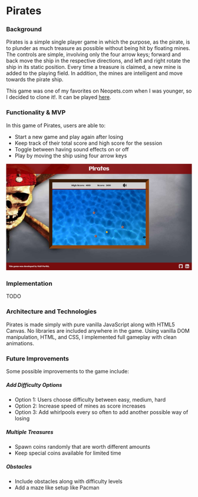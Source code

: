 # Pirates

### Background

Pirates is a simple single player game in which the purpose, as the pirate, is to plunder as much treasure as possible without being hit by floating mines. The controls are simple, involving only the four arrow keys; forward and back move the ship in the respective directions, and left and right rotate the ship in its static position. Every time a treasure is claimed, a new mine is added to the playing field. In addition, the mines are intelligent and move towards the pirate ship.

This game was one of my favorites on Neopets.com when I was younger, so I decided to clone it!. It can be played [here](https://vinitp94.github.io/Pirates/).

### Functionality & MVP

In this game of Pirates, users are able to:

- Start a new game and play again after losing
- Keep track of their total score and high score for the session
- Toggle between having sound effects on or off
- Play by moving the ship using four arrow keys

![landing](./assets/screenshots/landing.png)

### Implementation

TODO

### Architecture and Technologies

Pirates is made simply with pure vanilla JavaScript along with HTML5 Canvas. No libraries are included anywhere in the game. Using vanilla DOM manipulation, HTML, and CSS, I implemented full gameplay with clean animations.

### Future Improvements

Some possible improvements to the game include:

##### Add Difficulty Options

- Option 1: Users choose difficulty between easy, medium, hard
- Option 2: Increase speed of mines as score increases
- Option 3: Add whirlpools every so often to add another possible way of losing

##### Multiple Treasures

- Spawn coins randomly that are worth different amounts
- Keep special coins available for limited time

##### Obstacles

- Include obstacles along with difficulty levels
- Add a maze like setup like Pacman
